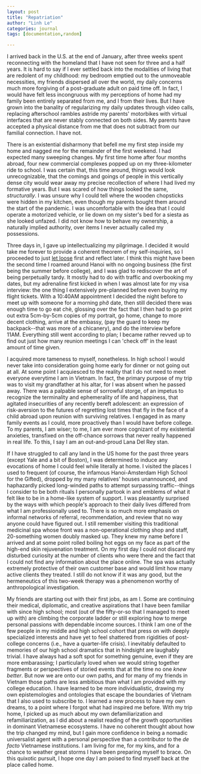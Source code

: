 ```yaml
---
layout: post
title: "Repatriation"
author: "Linh Le"
categories: journal
tags: [documentation,random]

---
```

I arrived back in the U.S. at the end of January, after three weeks spent reconnecting with the homeland that I have not seen for three and a half years. It is hard to say if I ever settled back into the modalities of living that are redolent of my childhood: my bedroom emptied out to the unmoveable necessities, my friends dispersed all over the world, my daily concerns much more forgiving of a post-graduate adult on paid time off. In fact, I would have felt less incongruous with my perceptions of home had my family been entirely separated from me, and I from their lives. But I have grown into the banality of regularizing my daily updates through video calls, replacing afterschool rambles astride my parents' motorbikes with virtual interfaces that are never stably connected on both sides. My parents have accepted a physical distance from me that does not subtract from our familial connection. I have not.

There is an existential disharmony that befell me my first step inside my home and nagged me for the remainder of the first weekend. I had expected many sweeping changes. My first time home after four months abroad, four new commercial complexes popped up on my three-kilometer ride to school. I was certain that, this time around, things would look unrecognizable, that the comings and goings of people in this vertically dense city would wear away my precise recollection of where I had lived my formative years. But I was scared of how things looked the same, <em>structurally</em>. I was unsure why I could tell where the wooden chopsticks were hidden in my kitchen, even though my parents bought them around the start of the pandemic. I was uncomfortable with the idea that I could operate a motorized vehicle, or lie down on my sister's bed for a siesta as she looked unfazed. I did not know how to behave my ownership, a naturally implied authority, over items I never actually called my possessions.

Three days in, I gave up intellectualizing my pilgrimage. I decided it would take me forever to provide a coherent theorem of my self-inquiries, so I proceeded to just [let loose](https://www.youtube.com/watch?v=gEEUHmEecnE) first and reflect later. I think this might have been the second time I roamed around Hanoi with no ongoing business (the first being the summer before college), and I was glad to rediscover the art of being perpetually tardy. It mostly had to do with traffic and overbooking my dates, but my adrenaline first kicked in when I was almost late for my visa interview: the one thing I extensively pre-planned before even buying my flight tickets. With a 10:40AM appointment I decided the night before to meet up with someone for a morning phở date, then still decided there was enough time to go eat chè, glossing over the fact that I then had to go print out extra 5cm-by-5cm copies of my portrait, go home, change to more decent clothing, arrive at the embassy, (pay the guard to keep my backpack--that was more of a chicanery), and do the interview before 11AM. Everything still went according to plan; I became rather revved up to find out just how many reunion meetings I can 'check off' in the least amount of time given.

I acquired more tameness to myself, nonetheless. In high school I would never take into consideration going home early for dinner or not going out at all. At some point I acquiesced to the reality that I do not need to meet everyone everytime I am in Vietnam. In fact, the primary purpose of my trip was to visit my grandfather at his altar, for I was absent when he passed away. There was a palpable sense of sorrowful storge, of an impetus to recognize the terminality and ephemerality of life and happiness, that agitated insecurities of any recently bereft adolescent: an expression of risk-aversion to the futures of regretting lost times that fly in the face of a child abroad upon reunion with surviving relatives. I engaged in as many family events as I could, more proactively than I would have before college. To my parents, I am wiser; to me, I am ever more cognizant of my existential anxieties, transfixed on the off-chance sorrows that never really happened in real life. To this, I say I am an out-and-proud Lana Del Rey stan.

If I have struggled to call any land in the US home for the past three years (except Yale and a bit of Boston), I was determined to induce any evocations of home I could feel while literally at home. I visited the places I used to frequent (of course, the infamous Hanoi-Amsterdam High School for the Gifted), dropped by my many relatives' houses unannounced, and haphazardly picked long-winded paths to attempt surpassing traffic--things I consider to be both rituals I personally partook in and emblems of what it felt like to be in a home-like system of support. I was pleasantly surprised by the ways with which people's approach to their daily lives differed from what I am professionally used to. There is so much more emphasis on informal networks of referral, recommendation, and review that no way anyone could have figured out. I still remember visiting this traditional medicinal spa whose front was a non-operational clothing shop and staff, 20-something women doubly masked up. They knew my name before I arrived and at some point rolled boiling hot eggs on my face as part of the high-end skin rejuvenation treatment. On my first day I could not discard my disturbed curiosity at the number of clients who were there and the fact that I could not find any information about the place online. The spa was actually extremely protective of their own customer base and would limit how many active clients they treated. I still do not know if it was any good, but the hermeneutics of this two-week therapy was a phenomenon worthy of anthropological investigation.

My friends are starting out with their first jobs, as am I. Some are continuing their medical, diplomatic, and creative aspirations that I have been familiar with since high school; most (out of the fifty-or-so that I managed to meet up with) are climbing the corporate ladder or still exploring how to merge personal passions with dependable income sources. I think I am one of the few people in my middle and high school cohort that press on with deeply specialized interests and have yet to feel shattered from rigidities of post-college concerns (i.e., have a quarter-life crisis). I inevitably defaulted to memories of our high school dramatics that in hindsight are laughably trivial. I have always had a soft spot for something genuine, even if they are more embarassing; I particularly loved when we would string together fragments or perspectives of storied events that at the time no one <em>knew better</em>. But now we are onto our own paths, and for many of my friends in Vietnam those paths are less ambitious than what I am provided with my college education. I have learned to be more individualistic, drawing my own epistemologies and ontologies that escape the boundaries of Vietnam that I also used to subscribe to. I learned a new process to have my own dreams, to a point where I forgot what had inspired me before. With my trip home, I picked up as much about my own defamiliarization and refamiliarization, as I did about a realist reading of the growth opportunities in dominant Vietnamese ecosystems. I have no coherent thought about how the trip changed my mind, but I gain more confidence in being a nomadic universalist agent with a personal perspective than a contributor to the <em>de facto</em> Vietnamese institutions. I am living for me, for my kins, and for a chance to weather great storms I have been preparing myself to brace. On this quixotic pursuit, I hope one day I am poised to find myself back at the place called home.